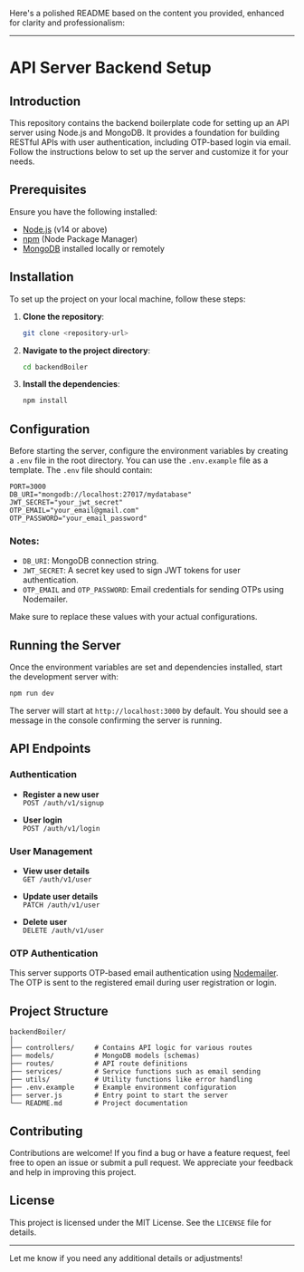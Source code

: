 Here's a polished README based on the content you provided, enhanced for clarity and professionalism:

---

# API Server Backend Setup

## Introduction

This repository contains the backend boilerplate code for setting up an API server using Node.js and MongoDB. It provides a foundation for building RESTful APIs with user authentication, including OTP-based login via email. Follow the instructions below to set up the server and customize it for your needs.

## Prerequisites

Ensure you have the following installed:

- [Node.js](https://nodejs.org/) (v14 or above)
- [npm](https://www.npmjs.com/) (Node Package Manager)
- [MongoDB](https://www.mongodb.com/) installed locally or remotely

## Installation

To set up the project on your local machine, follow these steps:

1. **Clone the repository**:

   ```bash
   git clone <repository-url>
   ```

2. **Navigate to the project directory**:

   ```bash
   cd backendBoiler
   ```

3. **Install the dependencies**:

   ```bash
   npm install
   ```

## Configuration

Before starting the server, configure the environment variables by creating a `.env` file in the root directory. You can use the `.env.example` file as a template. The `.env` file should contain:

```plaintext
PORT=3000
DB_URI="mongodb://localhost:27017/mydatabase"
JWT_SECRET="your_jwt_secret"
OTP_EMAIL="your_email@gmail.com"
OTP_PASSWORD="your_email_password"
```

### Notes:

- `DB_URI`: MongoDB connection string.
- `JWT_SECRET`: A secret key used to sign JWT tokens for user authentication.
- `OTP_EMAIL` and `OTP_PASSWORD`: Email credentials for sending OTPs using Nodemailer.

Make sure to replace these values with your actual configurations.

## Running the Server

Once the environment variables are set and dependencies installed, start the development server with:

```bash
npm run dev
```

The server will start at `http://localhost:3000` by default. You should see a message in the console confirming the server is running.

## API Endpoints

### Authentication

- **Register a new user**  
  `POST /auth/v1/signup`

- **User login**  
  `POST /auth/v1/login`

### User Management

- **View user details**  
  `GET /auth/v1/user`

- **Update user details**  
  `PATCH /auth/v1/user`

- **Delete user**  
  `DELETE /auth/v1/user`

### OTP Authentication

This server supports OTP-based email authentication using [Nodemailer](https://nodemailer.com/). The OTP is sent to the registered email during user registration or login.

## Project Structure

```plaintext
backendBoiler/
│
├── controllers/     # Contains API logic for various routes
├── models/          # MongoDB models (schemas)
├── routes/          # API route definitions
├── services/        # Service functions such as email sending
├── utils/           # Utility functions like error handling
├── .env.example     # Example environment configuration
├── server.js        # Entry point to start the server
└── README.md        # Project documentation
```

## Contributing

Contributions are welcome! If you find a bug or have a feature request, feel free to open an issue or submit a pull request. We appreciate your feedback and help in improving this project.

## License

This project is licensed under the MIT License. See the `LICENSE` file for details.

---

Let me know if you need any additional details or adjustments!
